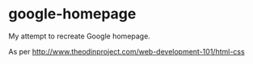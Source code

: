 google-homepage
===============

My attempt to recreate Google homepage.

As per
http://www.theodinproject.com/web-development-101/html-css